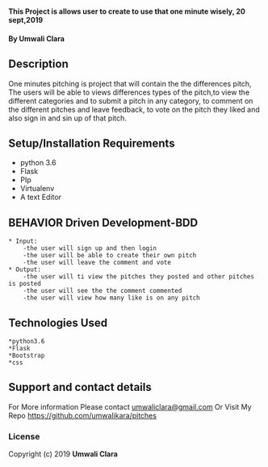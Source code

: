 # 
#### This Project is allows user to create to use that one minute wisely, 20 sept,2019
#### By **Umwali Clara**
## Description
One minutes pitching is project that will contain the the differences pitch, The users will be able to views differences types of the pitch,to view the different categories and to submit a pitch in any category, to comment on the different pitches and leave feedback, to vote on the pitch they liked  and also sign in and sin up of that pitch.
## Setup/Installation Requirements
* python 3.6
* Flask
* PIp
* Virtualenv
* A text Editor

## BEHAVIOR Driven Development-BDD
    * Input:
        -the user will sign up and then login
        -the user will be able to create their own pitch 
        -the user will leave the comment and vote
    * Output:
        -the user will ti view the pitches they posted and other pitches is posted
        -the user will see the the comment commented
        -the user will view how many like is on any pitch

## Technologies Used
    *python3.6
    *Flask
    *Bootstrap
    *css

## Support and contact details
For More information Please contact umwaliclara@gmail.com Or Visit My Repo https://github.com/umwalikara/pitches
### License
Copyright (c) 2019 **Umwali Clara**
